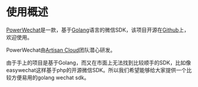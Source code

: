 
# 使用概述

[PowerWechat](https://github.com/ArtisanCloud/PowerWeChat)是一款，基于[Golang](https://golang.org)语言的微信SDK，该项目开源在[Github](https://github.com/ArtisanCloud/PowerWeChat)上，欢迎使用。

PowerWechat由[Artisan Cloud](https://github.com/ArtisanCloud)团队潜心研发。

由于手上的项目是基于Golang，而又在市面上无法找到比较顺手的SDK，比如像easywechat这样基于php的开源微信SDK。所以我们希望能够给大家提供一个比较方便易用的golang wechat sdk。
